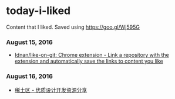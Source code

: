 
# today-i-liked 
Content that I liked. Saved using https://goo.gl/Wj595G 

### August 15, 2016
- [Idnan/like-on-git: Chrome extension - Link a repository with the extension and automatically save the links to content you like](https://github.com/Idnan/like-on-git) 

### August 16, 2016
- [稀土区 - 优质设计开发资源分享](https://xituqu.com/) 
